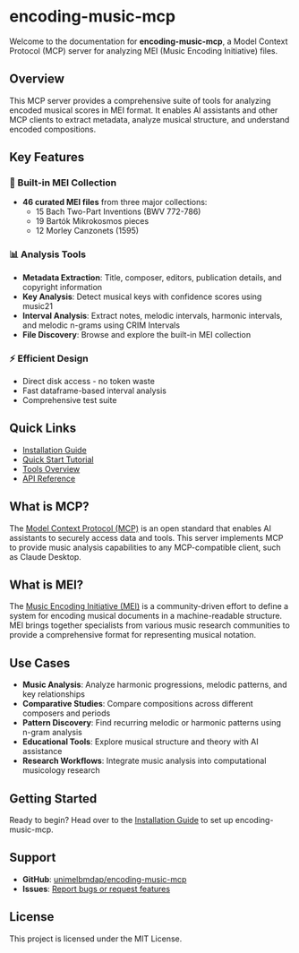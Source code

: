 # encoding-music-mcp

Welcome to the documentation for **encoding-music-mcp**, a Model Context Protocol (MCP) server for analyzing MEI (Music Encoding Initiative) files.

## Overview

This MCP server provides a comprehensive suite of tools for analyzing encoded musical scores in MEI format. It enables AI assistants and other MCP clients to extract metadata, analyze musical structure, and understand encoded compositions.

## Key Features

### 🎼 Built-in MEI Collection
- **46 curated MEI files** from three major collections:
    - 15 Bach Two-Part Inventions (BWV 772-786)
    - 19 Bartók Mikrokosmos pieces
    - 12 Morley Canzonets (1595)

### 📊 Analysis Tools
- **Metadata Extraction**: Title, composer, editors, publication details, and copyright information
- **Key Analysis**: Detect musical keys with confidence scores using music21
- **Interval Analysis**: Extract notes, melodic intervals, harmonic intervals, and melodic n-grams using CRIM Intervals
- **File Discovery**: Browse and explore the built-in MEI collection

### ⚡ Efficient Design
- Direct disk access - no token waste
- Fast dataframe-based interval analysis
- Comprehensive test suite

## Quick Links

- [Installation Guide](getting-started/installation.md)
- [Quick Start Tutorial](getting-started/quick-start.md)
- [Tools Overview](tools/index.md)
- [API Reference](api-reference.md)

## What is MCP?

The [Model Context Protocol (MCP)](https://modelcontextprotocol.io/) is an open standard that enables AI assistants to securely access data and tools. This server implements MCP to provide music analysis capabilities to any MCP-compatible client, such as Claude Desktop.

## What is MEI?

The [Music Encoding Initiative (MEI)](https://music-encoding.org/) is a community-driven effort to define a system for encoding musical documents in a machine-readable structure. MEI brings together specialists from various music research communities to provide a comprehensive format for representing musical notation.

## Use Cases

- **Music Analysis**: Analyze harmonic progressions, melodic patterns, and key relationships
- **Comparative Studies**: Compare compositions across different composers and periods
- **Pattern Discovery**: Find recurring melodic or harmonic patterns using n-gram analysis
- **Educational Tools**: Explore musical structure and theory with AI assistance
- **Research Workflows**: Integrate music analysis into computational musicology research

## Getting Started

Ready to begin? Head over to the [Installation Guide](getting-started/installation.md) to set up encoding-music-mcp.

## Support

- **GitHub**: [unimelbmdap/encoding-music-mcp](https://github.com/unimelbmdap/encoding-music-mcp)
- **Issues**: [Report bugs or request features](https://github.com/unimelbmdap/encoding-music-mcp/issues)

## License

This project is licensed under the MIT License.
